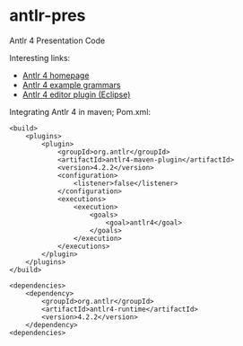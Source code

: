 antlr-pres
==========

Antlr 4 Presentation Code

Interesting links:
* [Antlr 4 homepage](http://www.antlr.org/)
* [Antlr 4 example grammars](https://github.com/antlr/grammars-v4)
* [Antlr 4 editor plugin (Eclipse)](https://github.com/jknack/antlr4ide)

Integrating Antlr 4 in maven;
Pom.xml:

    <build>
        <plugins>
            <plugin>
                <groupId>org.antlr</groupId>
                <artifactId>antlr4-maven-plugin</artifactId>
                <version>4.2.2</version>
                <configuration>
                    <listener>false</listener>
                </configuration>
                <executions>
                    <execution>
                        <goals>
                            <goal>antlr4</goal>
                        </goals>
                    </execution>
                </executions>
            </plugin>
        </plugins>
    </build>

    <dependencies>
        <dependency>
            <groupId>org.antlr</groupId>
            <artifactId>antlr4-runtime</artifactId>
            <version>4.2.2</version>
        </dependency>
    <dependencies>

